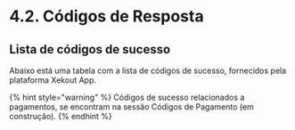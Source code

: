 # 4.2. Códigos de Resposta

## Lista de códigos de sucesso

Abaixo está uma tabela com a lista de códigos de sucesso, fornecidos pela plataforma Xekout App.

{% hint style="warning" %}
Códigos de sucesso relacionados a pagamentos, se encontram na sessão Códigos de Pagamento \(em construção\).
{% endhint %}

